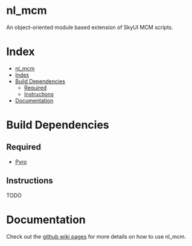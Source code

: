 # nl_mcm

An object-oriented module based extension of SkyUI MCM scripts.

# Index
<!--ts-->
   * [nl_mcm](#nl_mcm)
   * [Index](#index)
   * [Build Dependencies](#build-dependencies)
      * [Required](#required)
      * [Instructions](#instructions)
   * [Documentation](#documentation)

<!-- Added by: runner, at: Wed Feb 24 19:26:39 UTC 2021 -->

<!--te-->

# Build Dependencies

## Required

* [Pyro](https://github.com/fireundubh/pyro)

## Instructions

TODO

# Documentation

Check out the [github wiki pages](https://github.com/MrOctopus/nl_mcm/wiki) for more details on how to use nl_mcm.